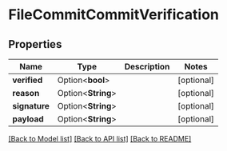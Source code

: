 # FileCommitCommitVerification

## Properties

Name | Type | Description | Notes
------------ | ------------- | ------------- | -------------
**verified** | Option<**bool**> |  | [optional]
**reason** | Option<**String**> |  | [optional]
**signature** | Option<**String**> |  | [optional]
**payload** | Option<**String**> |  | [optional]

[[Back to Model list]](../README.md#documentation-for-models) [[Back to API list]](../README.md#documentation-for-api-endpoints) [[Back to README]](../README.md)


